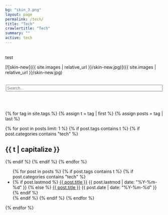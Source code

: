 ```yaml
---
bg: "skin_3.png"
layout: page
permalink: /tech/
title: "Tech"
crawlertitle: "Tech"
summary: ""
active: tech
---
```


<br>
test

[![skin-new]({{ site.images | relative_url }}/skin-new.jpg)]({{ site.images | relative_url }}/skin-new.jpg)

<!-- [![skin-new]({{ site.images | relative_url }}/skin-new.jpg)]({{ site.images | relative_url }}/skin-new.jpg) -->

<br>


<div id="search-container">
<center>
<input type="text" id="search-input" placeholder="Search..." style="width:500px;">
</center>
<ul id="results-container"></ul>
</div>

<!-- Script pointing to jekyll-search.js -->
<script src="{{site.baseurl}}/dest/jekyll-search.js" type="text/javascript"></script>

<script type="text/javascript">
      SimpleJekyllSearch({
        searchInput: document.getElementById('search-input'),
        resultsContainer: document.getElementById('results-container'),
        json: '{{ site.baseurl }}/search2.json',
        searchResultTemplate: '<li><a href="{url}" title="{desc}">{title}</a></li>',
        noResultsText: '검색결과가 없습니다.',
        limit: 10,
        fuzzy: false,
        exclude: ['Welcome']
      })
</script>

<br>
<br>

{% for tag in site.tags %}
  {% assign t = tag | first %}
  {% assign posts = tag | last %}

  {% for post in posts  limit: 1 %}
    {% if post.tags contains t %}
      {% if post.categories contains "tech" %}
  <h2 class="category-key" id="{{ t | downcase }}">{{ t | capitalize }}</h2>
      {% endif %}
    {% endif %}
  {% endfor %}

  <ul class="year">
    {% for post in posts %}
      {% if post.tags contains t %}
        {% if post.categories contains "tech" %}
          <li>
            {% if post.lastmod %}
              <a href="{{ post.url | relative_url}}">{{ post.title }}</a>
              <span class="date">{{ post.lastmod | date: "%Y-%m-%d"  }}</span>
            {% else %}
              <a href="{{ post.url | relative_url}}">{{ post.title }}</a>
              <span class="date">{{ post.date | date: "%Y-%m-%d"  }}</span>
            {% endif %}
          </li>
        {% endif %}
      {% endif %}
    {% endfor %}
  </ul>

{% endfor %}


